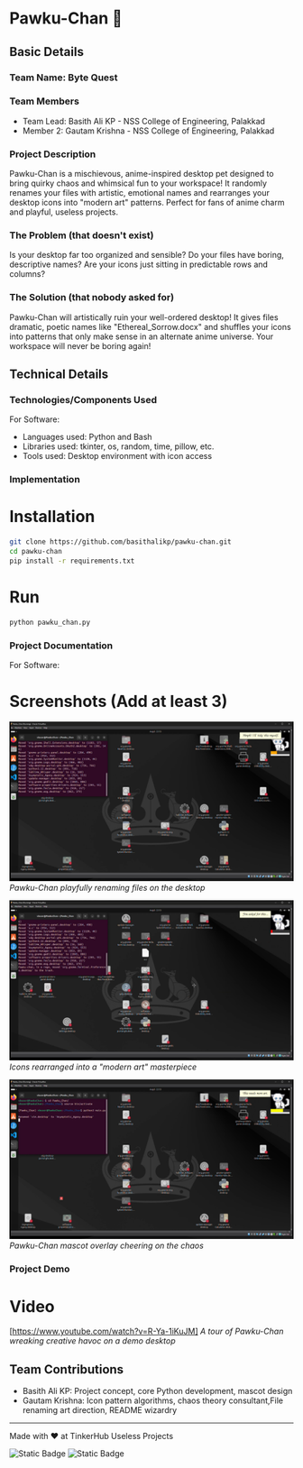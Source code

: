 # Pawku-Chan 🎯

## Basic Details
### Team Name: Byte Quest

### Team Members
- Team Lead: Basith Ali KP - NSS College of Engineering, Palakkad
- Member 2: Gautam Krishna - NSS College of Engineering, Palakkad

### Project Description
Pawku-Chan is a mischievous, anime-inspired desktop pet designed to bring quirky chaos and whimsical fun to your workspace! It randomly renames your files with artistic, emotional names and rearranges your desktop icons into "modern art" patterns. Perfect for fans of anime charm and playful, useless projects.

### The Problem (that doesn't exist)
Is your desktop far too organized and sensible? Do your files have boring, descriptive names? Are your icons just sitting in predictable rows and columns?

### The Solution (that nobody asked for)
Pawku-Chan will artistically ruin your well-ordered desktop! It gives files dramatic, poetic names like "Ethereal_Sorrow.docx" and shuffles your icons into patterns that only make sense in an alternate anime universe. Your workspace will never be boring again!

## Technical Details

### Technologies/Components Used
For Software:
- Languages used: Python and Bash
- Libraries used: tkinter, os, random, time, pillow, etc.
- Tools used: Desktop environment with icon access

### Implementation

# Installation
```bash
git clone https://github.com/basithalikp/pawku-chan.git
cd pawku-chan
pip install -r requirements.txt
```

# Run
```bash
python pawku_chan.py
```

### Project Documentation

For Software:

# Screenshots (Add at least 3)
![Screenshot 1](screenshots/2025-08-09-051601_hyprshot.png)
*Pawku-Chan playfully renaming files on the desktop*

![Screenshot2](screenshots/2025-08-09-051921_hyprshot.png)
*Icons rearranged into a "modern art" masterpiece*

![Screenshot3](screenshots/2025-08-09-051922_hyprshot.png)
*Pawku-Chan mascot overlay cheering on the chaos*


### Project Demo

# Video
[https://www.youtube.com/watch?v=R-Ya-1iKuJM]
*A tour of Pawku-Chan wreaking creative havoc on a demo desktop*

## Team Contributions
- Basith Ali KP: Project concept, core Python development, mascot design
- Gautam Krishna: Icon pattern algorithms, chaos theory consultant,File renaming art direction, README wizardry

---
Made with ❤️ at TinkerHub Useless Projects 

![Static Badge](https://img.shields.io/badge/TinkerHub-24?color=%23000000&link=https%3A%2F%2Fwww.tinkerhub.org%2F)
![Static Badge](https://img.shields.io/badge/UselessProjects--25-25?link=https%3A%2F%2Fwww.tinkerhub.org%2Fevents%2FQ2Q1TQKX6Q%2FUseless%2520Projects)
